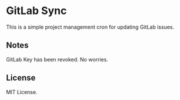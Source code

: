 # GitLab Sync

This is a simple project management cron for updating GitLab issues.

## Notes

GitLab Key has been revoked. No worries.

## License

MIT License.
